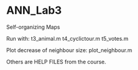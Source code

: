 # ANN_Lab3

Self-organizing Maps

Run with:
  t3_animal.m
  t4_cyclictour.m
  t5_votes.m
  
  
Plot decrease of neighbour size:
  plot_neighbour.m
  
  
Others are HELP FILES from the course.
